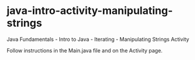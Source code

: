 # java-intro-activity-manipulating-strings
Java Fundamentals - Intro to Java - Iterating - Manipulating Strings Activity

Follow instructions in the Main.java file and on the Activity page.
